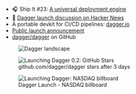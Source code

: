 - 🎧 Ship It #23: [A universal deployment engine](https://changelog.com/shipit/23)
- 💬 [Dagger launch discussion on Hacker News](https://news.ycombinator.com/item?id=30857012)
- A portable devkit for CI/CD pipelines: [dagger.io](https://dagger.io/)
- [Public launch announcement](https://dagger.io/blog/public-launch-announcement)
- [dagger/dagger](https://github.com/dagger/dagger) on GitHub

<figure class="richtext-figure richtext-figure--full">
  <img src="https://changelog-assets.s3.amazonaws.com/shipit/48/shipit-48--dagger-landscape.jpg" alt="Dagger landscape" loading="lazy">
</figure>

<figure class="richtext-figure richtext-figure--full">
  <img src="https://changelog-assets.s3.amazonaws.com/shipit/48/shipit-48--dagger-stars.jpg" alt="Launching Dagger 0.2: GitHub Stars" loading="lazy">
  <figcaption><span>github.com/dagger/dagger stars after 3 days</span></figcaption> 
</figure>

<figure class="richtext-figure richtext-figure--full">
  <img src="https://changelog-assets.s3.amazonaws.com/shipit/48/shipit-48--2022.03.30-nasdaq-billboard-series-a.jpg" alt="Launching Dagger: NASDAQ billboard" loading="lazy">
  <figcaption><span>Dagger Launch - NASDAQ billboard</span></figcaption> 
</figure>